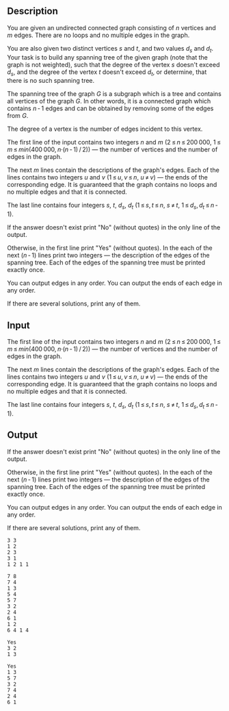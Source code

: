 ## Description

<div><p>You are given an undirected connected graph consisting of <span class="tex-span"><i>n</i></span> vertices and <span class="tex-span"><i>m</i></span> edges. There are no loops and no multiple edges in the graph.</p><p>You are also given two distinct vertices <span class="tex-span"><i>s</i></span> and <span class="tex-span"><i>t</i></span>, and two values <span class="tex-span"><i>d</i><sub class="lower-index"><i>s</i></sub></span> and <span class="tex-span"><i>d</i><sub class="lower-index"><i>t</i></sub></span>. Your task is to build any spanning tree of the given graph (note that the graph is not weighted), such that the degree of the vertex <span class="tex-span"><i>s</i></span> doesn't exceed <span class="tex-span"><i>d</i><sub class="lower-index"><i>s</i></sub></span>, and the degree of the vertex <span class="tex-span"><i>t</i></span> doesn't exceed <span class="tex-span"><i>d</i><sub class="lower-index"><i>t</i></sub></span>, or determine, that there is no such spanning tree.</p><p>The <span class="tex-font-style-it">spanning tree</span> of the graph <span class="tex-span"><i>G</i></span> is a subgraph which is a tree and contains all vertices of the graph <span class="tex-span"><i>G</i></span>. In other words, it is a connected graph which contains <span class="tex-span"><i>n</i> - 1</span> edges and can be obtained by removing some of the edges from <span class="tex-span"><i>G</i></span>.</p><p>The degree of a vertex is the number of edges incident to this vertex.</p></div><div class="input-specification"><p>The first line of the input contains two integers <span class="tex-span"><i>n</i></span> and <span class="tex-span"><i>m</i></span> (<span class="tex-span">2 ≤ <i>n</i> ≤ 200 000</span>, <span class="tex-span">1 ≤ <i>m</i> ≤ <i>min</i>(400 000, <i>n</i>·(<i>n</i> - 1) / 2)</span>)&nbsp;— the number of vertices and the number of edges in the graph. </p><p>The next <span class="tex-span"><i>m</i></span> lines contain the descriptions of the graph's edges. Each of the lines contains two integers <span class="tex-span"><i>u</i></span> and <span class="tex-span"><i>v</i></span> (<span class="tex-span">1 ≤ <i>u</i>, <i>v</i> ≤ <i>n</i></span>, <span class="tex-span"><i>u</i> ≠ <i>v</i></span>)&nbsp;— the ends of the corresponding edge. It is guaranteed that the graph contains no loops and no multiple edges and that it is connected.</p><p>The last line contains four integers <span class="tex-span"><i>s</i></span>, <span class="tex-span"><i>t</i></span>, <span class="tex-span"><i>d</i><sub class="lower-index"><i>s</i></sub></span>, <span class="tex-span"><i>d</i><sub class="lower-index"><i>t</i></sub></span> (<span class="tex-span">1 ≤ <i>s</i>, <i>t</i> ≤ <i>n</i></span>, <span class="tex-span"><i>s</i> ≠ <i>t</i></span>, <span class="tex-span">1 ≤ <i>d</i><sub class="lower-index"><i>s</i></sub>, <i>d</i><sub class="lower-index"><i>t</i></sub> ≤ <i>n</i> - 1</span>).</p></div><div class="output-specification"><p>If the answer doesn't exist print "<span class="tex-font-style-tt">No</span>" (without quotes) in the only line of the output. </p><p>Otherwise, in the first line print "<span class="tex-font-style-tt">Yes</span>" (without quotes). In the each of the next <span class="tex-span">(<i>n</i> - 1)</span> lines print two integers — the description of the edges of the spanning tree. Each of the edges of the spanning tree must be printed exactly once.</p><p>You can output edges in any order. You can output the ends of each edge in any order.</p><p>If there are several solutions, print any of them.</p></div>

## Input

<p>The first line of the input contains two integers <span class="tex-span"><i>n</i></span> and <span class="tex-span"><i>m</i></span> (<span class="tex-span">2 ≤ <i>n</i> ≤ 200 000</span>, <span class="tex-span">1 ≤ <i>m</i> ≤ <i>min</i>(400 000, <i>n</i>·(<i>n</i> - 1) / 2)</span>)&nbsp;— the number of vertices and the number of edges in the graph. </p><p>The next <span class="tex-span"><i>m</i></span> lines contain the descriptions of the graph's edges. Each of the lines contains two integers <span class="tex-span"><i>u</i></span> and <span class="tex-span"><i>v</i></span> (<span class="tex-span">1 ≤ <i>u</i>, <i>v</i> ≤ <i>n</i></span>, <span class="tex-span"><i>u</i> ≠ <i>v</i></span>)&nbsp;— the ends of the corresponding edge. It is guaranteed that the graph contains no loops and no multiple edges and that it is connected.</p><p>The last line contains four integers <span class="tex-span"><i>s</i></span>, <span class="tex-span"><i>t</i></span>, <span class="tex-span"><i>d</i><sub class="lower-index"><i>s</i></sub></span>, <span class="tex-span"><i>d</i><sub class="lower-index"><i>t</i></sub></span> (<span class="tex-span">1 ≤ <i>s</i>, <i>t</i> ≤ <i>n</i></span>, <span class="tex-span"><i>s</i> ≠ <i>t</i></span>, <span class="tex-span">1 ≤ <i>d</i><sub class="lower-index"><i>s</i></sub>, <i>d</i><sub class="lower-index"><i>t</i></sub> ≤ <i>n</i> - 1</span>).</p>

## Output

<p>If the answer doesn't exist print "<span class="tex-font-style-tt">No</span>" (without quotes) in the only line of the output. </p><p>Otherwise, in the first line print "<span class="tex-font-style-tt">Yes</span>" (without quotes). In the each of the next <span class="tex-span">(<i>n</i> - 1)</span> lines print two integers — the description of the edges of the spanning tree. Each of the edges of the spanning tree must be printed exactly once.</p><p>You can output edges in any order. You can output the ends of each edge in any order.</p><p>If there are several solutions, print any of them.</p>





```input1
3 3
1 2
2 3
3 1
1 2 1 1

```




```input2
7 8
7 4
1 3
5 4
5 7
3 2
2 4
6 1
1 2
6 4 1 4

```




```output1
Yes
3 2
1 3

```




```output2
Yes
1 3
5 7
3 2
7 4
2 4
6 1

```


